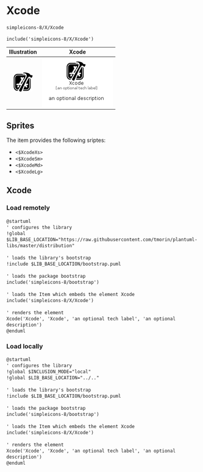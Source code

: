 # Xcode


```text
simpleicons-8/X/Xcode
```

```text
include('simpleicons-8/X/Xcode')
```



| Illustration | Xcode |
| :---: | :---: |
| ![illustration for Illustration](../../simpleicons-8/X/Xcode.png) | ![illustration for Xcode](../../simpleicons-8/X/Xcode.Local.png) |



## Sprites
The item provides the following sriptes:

- `<$XcodeXs>`
- `<$XcodeSm>`
- `<$XcodeMd>`
- `<$XcodeLg>`





## Xcode

### Load remotely
```plantuml
@startuml
' configures the library
!global $LIB_BASE_LOCATION="https://raw.githubusercontent.com/tmorin/plantuml-libs/master/distribution"

' loads the library's bootstrap
!include $LIB_BASE_LOCATION/bootstrap.puml

' loads the package bootstrap
include('simpleicons-8/bootstrap')

' loads the Item which embeds the element Xcode
include('simpleicons-8/X/Xcode')

' renders the element
Xcode('Xcode', 'Xcode', 'an optional tech label', 'an optional description')
@enduml
```

### Load locally
```plantuml
@startuml
' configures the library
!global $INCLUSION_MODE="local"
!global $LIB_BASE_LOCATION="../.."

' loads the library's bootstrap
!include $LIB_BASE_LOCATION/bootstrap.puml

' loads the package bootstrap
include('simpleicons-8/bootstrap')

' loads the Item which embeds the element Xcode
include('simpleicons-8/X/Xcode')

' renders the element
Xcode('Xcode', 'Xcode', 'an optional tech label', 'an optional description')
@enduml
```


